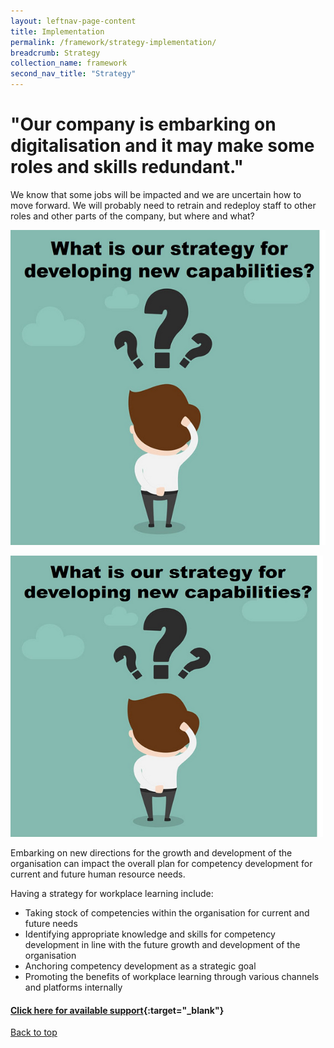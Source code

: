 ```yaml
---
layout: leftnav-page-content
title: Implementation
permalink: /framework/strategy-implementation/
breadcrumb: Strategy
collection_name: framework
second_nav_title: "Strategy"
---
```




# **"Our company is embarking on digitalisation and it may make some roles and skills redundant."**
	
	
We know that some jobs will be impacted and we are uncertain how to move forward. We will probably need to retrain and redeploy staff to other roles and other parts of the company, but where and what? 

![Strategy](/images/test/strategyquestion2.png)

<a href="/framework/strategy-overview/"><img src="/images/test/strategyquestion2.png" alt="strategy" style="width:500px;height:450px;"></a>

Embarking on new directions for the growth and development of the organisation can impact the overall plan for competency development for current and future human resource needs.

Having a strategy for workplace learning include:

- Taking stock of competencies within the organisation for current and future needs
- Identifying appropriate knowledge and skills for competency development in line with the future growth and development of the organisation
- Anchoring competency development as a strategic goal
- Promoting the benefits of workplace learning through various channels and platforms internally



#### [Click here for available support](https://nyp-wpl-staging.netlify.com/framework/strategy-support/){:target="_blank"}

[Back to top](#top)
